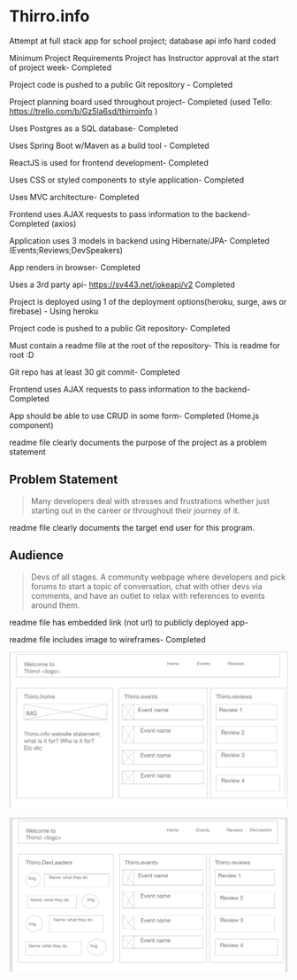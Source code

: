 # Thirro.info
Attempt at full stack app for school project; database api info hard coded

Minimum Project Requirements
 Project has Instructor approval at the start of project week- Completed 
 
 Project code is pushed to a public Git repository - Completed 
 
 Project planning board used throughout project- Completed (used Tello: https://trello.com/b/Gz5la6sd/thirroinfo )
 
 Uses Postgres as a SQL database- Completed 
 
 Uses Spring Boot w/Maven as a build tool - Completed
 
 ReactJS is used for frontend development- Completed 
 
 Uses CSS or styled components to style application- Completed
 
 Uses MVC architecture- Completed 
 
 Frontend uses AJAX requests to pass information to the backend- Completed (axios)
 
 Application uses 3 models in backend using Hibernate/JPA- Completed (Events;Reviews;DevSpeakers)
 
 App renders in browser- Completed 
 
 Uses a 3rd party api- https://sv443.net/jokeapi/v2 Completed
 
 Project is deployed using 1 of the deployment options(heroku, surge, aws or firebase) - Using heroku
 
 Project code is pushed to a public Git repository- Completed 
 
Must contain a readme file at the root of the repository- This is readme for root :D

 Git repo has at least 30 git commit- Completed 
 
 Frontend uses AJAX requests to pass information to the backend- Completed
 
 App should be able to use CRUD in some form- Completed (Home.js component)
 
 readme file clearly documents the purpose of the project as a problem statement
 ## Problem Statement 
 > Many developers deal with stresses and frustrations whether just starting out in the career or throughout their journey of it.
 
 readme file clearly documents the target end user for this program.
 ## Audience 
 > Devs of all stages. A community webpage where developers and pick forums to start a topic of conversation, chat with other devs via comments, and have an outlet to relax with references to events around them.
 
 readme file has embedded link (not url) to publicly deployed app- 
 
 readme file includes image to wireframes- Completed 

![wireframe](./Thirro.infoWF.jpg)

![wireframe](./Thirro_infoWF2.jpg)

 
 
